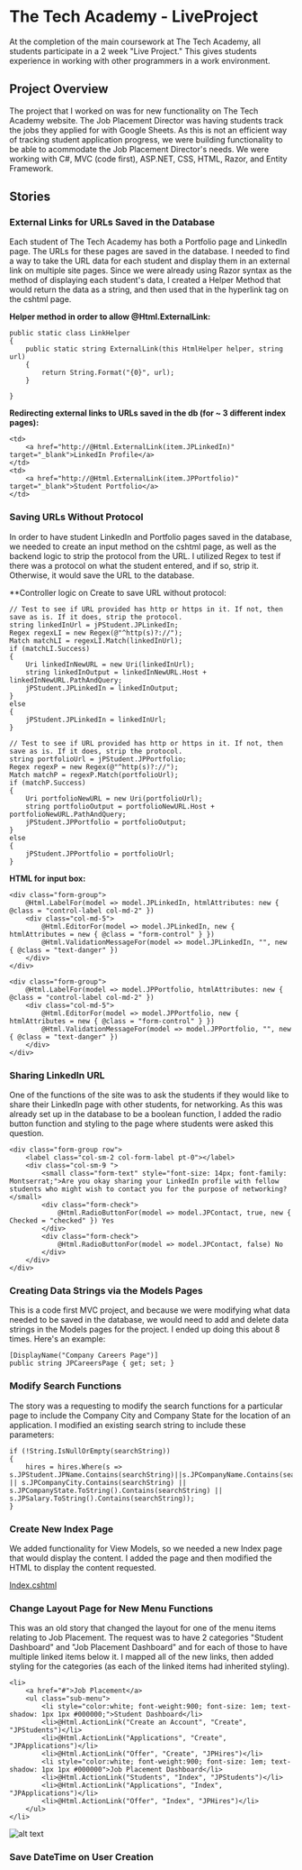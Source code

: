 # The Tech Academy - LiveProject

At the completion of the main coursework at The Tech Academy, all students participate in a 2 week "Live Project." This gives students experience in working with other programmers in a work environment.

## Project Overview

The project that I worked on was for new functionality on The Tech Academy website. The Job Placement Director was having students track the jobs they applied for with Google Sheets. As this is not an efficient way of tracking student application progress, we were building functionality to be able to acommodate the Job Placement Director's needs. We were working with C#, MVC (code first), ASP.NET, CSS, HTML, Razor, and Entity Framework.

## Stories

### External Links for URLs Saved in the Database

Each student of The Tech Academy has both a Portfolio page and LinkedIn page. The URLs for these pages are saved in the database. I needed to find a way to take the URL data for each student and display them in an external link on multiple site pages. Since we were already using Razor syntax as the method of displaying each student's data, I created a Helper Method that would return the data as a string, and then used that in the hyperlink tag on the cshtml page.

**Helper method in order to allow @Html.ExternalLink:**
```
public static class LinkHelper
{
    public static string ExternalLink(this HtmlHelper helper, string url)
    {
        return String.Format("{0}", url);
    }

}
```
**Redirecting external links to URLs saved in the db (for ~ 3 different index pages):**
```
<td>
	<a href="http://@Html.ExternalLink(item.JPLinkedIn)" target="_blank">LinkedIn Profile</a>
</td>
<td>
	<a href="http://@Html.ExternalLink(item.JPPortfolio)" target="_blank">Student Portfolio</a>
</td>
```

### Saving URLs Without Protocol

In order to have student LinkedIn and Portfolio pages saved in the database, we needed to create an input method on the cshtml page, as well as the backend logic to strip the protocol from the URL. I utilized Regex to test if there was a protocol on what the student entered, and if so, strip it. Otherwise, it would save the URL to the database.

**Controller logic on Create to save URL without protocol:
```
// Test to see if URL provided has http or https in it. If not, then save as is. If it does, strip the protocol.
string linkedInUrl = jPStudent.JPLinkedIn;
Regex regexLI = new Regex(@"^http(s)?://");
Match matchLI = regexLI.Match(linkedInUrl);
if (matchLI.Success)
{
    Uri linkedInNewURL = new Uri(linkedInUrl);
    string linkedInOutput = linkedInNewURL.Host + linkedInNewURL.PathAndQuery;
    jPStudent.JPLinkedIn = linkedInOutput;
}
else
{
    jPStudent.JPLinkedIn = linkedInUrl;
}

// Test to see if URL provided has http or https in it. If not, then save as is. If it does, strip the protocol.
string portfolioUrl = jPStudent.JPPortfolio;
Regex regexP = new Regex(@"^http(s)?://");
Match matchP = regexP.Match(portfolioUrl);
if (matchP.Success)
{
    Uri portfolioNewURL = new Uri(portfolioUrl);
    string portfolioOutput = portfolioNewURL.Host + portfolioNewURL.PathAndQuery;
    jPStudent.JPPortfolio = portfolioOutput;
}
else
{
    jPStudent.JPPortfolio = portfolioUrl;
}
```
**HTML for input box:**
```
<div class="form-group">
    @Html.LabelFor(model => model.JPLinkedIn, htmlAttributes: new { @class = "control-label col-md-2" })
    <div class="col-md-5">
        @Html.EditorFor(model => model.JPLinkedIn, new { htmlAttributes = new { @class = "form-control" } })
        @Html.ValidationMessageFor(model => model.JPLinkedIn, "", new { @class = "text-danger" })
    </div>
</div>

<div class="form-group">
    @Html.LabelFor(model => model.JPPortfolio, htmlAttributes: new { @class = "control-label col-md-2" })
    <div class="col-md-5">
        @Html.EditorFor(model => model.JPPortfolio, new { htmlAttributes = new { @class = "form-control" } })
        @Html.ValidationMessageFor(model => model.JPPortfolio, "", new { @class = "text-danger" })
    </div>
</div>
```

### Sharing LinkedIn URL

One of the functions of the site was to ask the students if they would like to share their LinkedIn page with other students, for networking. As this was already set up in the database to be a boolean function, I added the radio button function and styling to the page where students were asked this question.

```
<div class="form-group row">
    <label class="col-sm-2 col-form-label pt-0"></label>
    <div class="col-sm-9 ">
        <small class="form-text" style="font-size: 14px; font-family: Montserrat;">Are you okay sharing your LinkedIn profile with fellow students who might wish to contact you for the purpose of networking?</small>
        <div class="form-check">
            @Html.RadioButtonFor(model => model.JPContact, true, new { Checked = "checked" }) Yes
        </div>
        <div class="form-check">
            @Html.RadioButtonFor(model => model.JPContact, false) No
        </div>
    </div>
</div>
```

### Creating Data Strings via the Models Pages

This is a code first MVC project, and because we were modifying what data needed to be saved in the database, we would need to add and delete data strings in the Models pages for the project. I ended up doing this about 8 times. Here's an example:

```
[DisplayName("Company Careers Page")]
public string JPCareersPage { get; set; }
```

### Modify Search Functions

The story was a requesting to modify the search functions for a particular page to include the Company City and Company State for the location of an application. I modified an existing search string to include these parameters:

```
if (!String.IsNullOrEmpty(searchString))
{
    hires = hires.Where(s => s.JPStudent.JPName.Contains(searchString)||s.JPCompanyName.Contains(searchString)||s.JPJobCategory.ToString().Contains(searchString) || s.JPCompanyCity.Contains(searchString) || s.JPCompanyState.ToString().Contains(searchString) || s.JPSalary.ToString().Contains(searchString));
}
```

### Create New Index Page

We added functionality for View Models, so we needed a new Index page that would display the content. I added the page and then modified the HTML to display the content requested.

[Index.cshtml](https://github.com/kirstinveltman/TALiveProject/blob/master/Index.cshtml)

### Change Layout Page for New Menu Functions

This was an old story that changed the layout for one of the menu items relating to Job Placement. The request was to have 2 categories "Student Dashboard" and "Job Placement Dashboard" and for each of those to have multiple linked items below it. I mapped all of the new links, then added styling for the categories (as each of the linked items had inherited styling).

```
<li>
    <a href="#">Job Placement</a>
    <ul class="sub-menu">
        <li style="color:white; font-weight:900; font-size: 1em; text-shadow: 1px 1px #000000;">Student Dashboard</li>
        <li>@Html.ActionLink("Create an Account", "Create", "JPStudents")</li>
        <li>@Html.ActionLink("Applications", "Create", "JPApplications")</li>
        <li>@Html.ActionLink("Offer", "Create", "JPHires")</li>
        <li style="color:white; font-weight:900; font-size: 1em; text-shadow: 1px 1px #000000">Job Placement Dashboard</li>
        <li>@Html.ActionLink("Students", "Index", "JPStudents")</li>
        <li>@Html.ActionLink("Applications", "Index", "JPApplications")</li>
        <li>@Html.ActionLink("Offer", "Index", "JPHires")</li>
    </ul>
</li>
```
![alt text](https://github.com/kirstinveltman/TALiveProject/blob/master/layout_result.png "Layout Result")

### Save DateTime on User Creation

